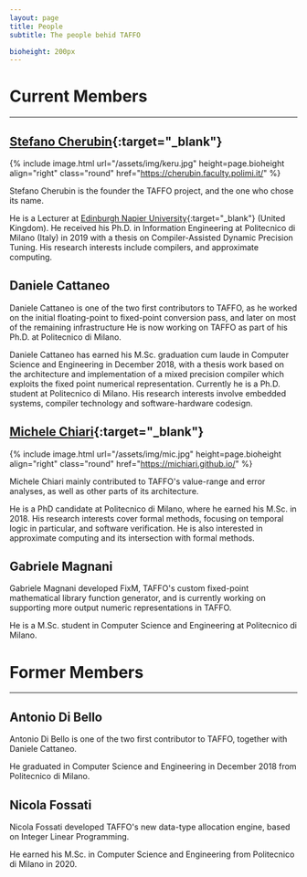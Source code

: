 ```yaml
---
layout: page
title: People
subtitle: The people behid TAFFO

bioheight: 200px
---
```


# Current Members

---

## [Stefano Cherubin](https://cherubin.faculty.polimi.it/){:target="_blank"}

{% include image.html url="/assets/img/keru.jpg" height=page.bioheight align="right" class="round" href="https://cherubin.faculty.polimi.it/" %}

Stefano Cherubin is the founder the TAFFO project, and the one who chose its name.

He is a Lecturer at [Edinburgh Napier University](https://www.napier.ac.uk/){:target="_blank"} (United Kingdom).
He received his Ph.D. in Information Engineering at Politecnico di Milano (Italy) in 2019 with a thesis on Compiler-Assisted Dynamic Precision Tuning.
His research interests include compilers, and approximate computing.


## Daniele Cattaneo

Daniele Cattaneo is one of the two first contributors to TAFFO, as he worked on the initial floating-point to fixed-point conversion pass, and later on most of the remaining infrastructure
He is now working on TAFFO as part of his Ph.D. at Politecnico di Milano.

Daniele Cattaneo has earned his M.Sc. graduation cum laude in Computer Science
and Engineering in December 2018, with a thesis work based on the architecture
and implementation of a mixed precision compiler which exploits the fixed point
numerical representation.
Currently he is a Ph.D. student at Politecnico di Milano. His research
interests involve embedded systems, compiler technology and software-hardware
codesign.


## [Michele Chiari](https://michiari.github.io/){:target="_blank"}

{% include image.html url="/assets/img/mic.jpg" height=page.bioheight align="right" class="round" href="https://michiari.github.io/" %}

Michele Chiari mainly contributed to TAFFO's value-range and error analyses,
as well as other parts of its architecture.

He is a PhD candidate at Politecnico di Milano, where he
earned his M.Sc. in 2018. His research interests cover formal methods,
focusing on temporal logic in particular, and software
verification. He is also interested in approximate computing and its
intersection with formal methods.


## Gabriele Magnani

Gabriele Magnani developed FixM, TAFFO's custom fixed-point mathematical library function generator,
and is currently working on supporting more output numeric representations in TAFFO.

He is a M.Sc. student in Computer Science and Engineering at Politecnico di Milano.


# Former Members

---

## Antonio Di Bello

Antonio Di Bello is one of the two first contributor to TAFFO, together with Daniele Cattaneo.

He graduated in Computer Science and Engineering in December 2018 from Politecnico di Milano.


## Nicola Fossati

Nicola Fossati developed TAFFO's new data-type allocation engine, based on Integer Linear Programming.

He earned his M.Sc. in Computer Science and Engineering from Politecnico di Milano in 2020.
